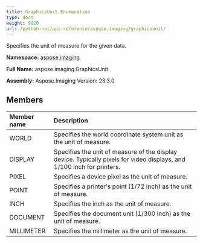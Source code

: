 ```yaml
---
title: GraphicsUnit Enumeration
type: docs
weight: 9020
url: /python-net/api-reference/aspose.imaging/graphicsunit/
---
```


Specifies the unit of measure for the given data.

**Namespace:** [aspose.imaging](/imaging/python-net/api-reference/aspose.imaging/)

**Full Name:** aspose.imaging.GraphicsUnit

**Assembly:**  Aspose.Imaging Version: 23.3.0

## **Members**
|**Member name**|**Description**|
| :- | :- |
|WORLD|Specifies the world coordinate system unit as the unit of measure.|
|DISPLAY|Specifies the unit of measure of the display device. Typically pixels for video displays, and 1/100 inch for printers.|
|PIXEL|Specifies a device pixel as the unit of measure.|
|POINT|Specifies a printer's point (1/72 inch) as the unit of measure.|
|INCH|Specifies the inch as the unit of measure.|
|DOCUMENT|Specifies the document unit (1/300 inch) as the unit of measure.|
|MILLIMETER|Specifies the millimeter as the unit of measure.|
